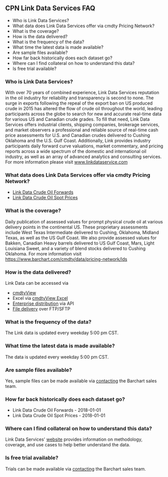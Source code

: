 ## CPN Link Data Services FAQ
* Who is Link Data Services?
* What data does Link Data Services offer via cmdty Pricing Network?
* What is the coverage?
* How is the data delivered?
* What is the frequency of the data?
* What time the latest data is made available?
* Are sample files available?
* How far back historically does each dataset go?
* Where can I find collateral on how to understand this data?
* Is free trial available?

### Who is Link Data Services?
With over 70 years of combined experience, Link Data Services reputation in the oil industry for reliability and transparency is second to none. The surge in exports following the repeal of the export ban on US produced crude in 2015 has altered the flow of crude oil throughout the world, leading participants across the globe to search for new and accurate real-time data for various US and Canadian crude grades. To fill that need, Link Data Services offers industrial clients, shipping companies, brokerage services, and market observers a professional and reliable source of real-time cash price assessments for U.S. and Canadian crudes delivered to Cushing Oklahoma and the U.S. Gulf Coast.  Additionally, Link provides industry participants daily forward curve valuations, market commentary, and pricing reports across a wide spectrum of the domestic and international oil industry, as well as an array of advanced analytics and consulting services.
For more information please visit www.linkdataservice.com

### What data does Link Data Services offer via cmdty Pricing Network?
* [Link Data Crude Oil Forwards](https://www.barchart.com/solutions/data/market/LINK_FWD_PRICE)
* [Link Data Crude Oil Spot Prices](https://www.barchart.com/solutions/data/market/LINK_SPOT_PRICE)

### What is the coverage?
Daily publication of assessed values for prompt physical crude oil at various delivery points in the continental US.  These proprietary assessments include West Texas Intermediate delivered to Cushing, Oklahoma, Midland Texas, as well as the US Gulf Coast.  We also provide assessed values for Bakken, Canadian Heavy barrels delivered to US Gulf Coast, Mars, Light Louisiana Sweet, and a variety of blend stocks delivered to Cushing Oklahoma.
For more information visit https://www.barchart.com/cmdty/data/pricing-network/lds

### How is the data delivered?
Link Data can be accessed via
* [cmdtyView](https://www.barchart.com/cmdty/trading/cmdtyview)
* Excel via [cmdtyView Excel](https://www.barchart.com/cmdty/trading/cmdtyview-excel)
* [Enterprise distribution](https://www.barchart.com/cmdty/contact) via API
* [File delivery](https://www.barchart.com/cmdty/contact) over FTP/SFTP

### What is the frequency of the data?
The Link data is updated every weekday 5:00 pm CST.

### What time the latest data is made available?
The data is updated every weekday 5:00 pm CST.

### Are sample files available?
Yes, sample files can be made available via [contacting](https://www.barchart.com/cmdty/contact) the Barchart sales team.

### How far back historically does each dataset go?
* Link Data Crude Oil Forwards - 2018-01-01
* Link Data Crude Oil Spot Prices - 2018-01-01

### Where can I find collateral on how to understand this data?
Link Data Services' [website](https://www.linkdataservice.com/methodology/) provides information on methodology, coverage, and use cases to help better understand the data.

### Is free trial available?
Trials can be made available via [contacting](https://www.barchart.com/cmdty/contact) the Barchart sales team.

